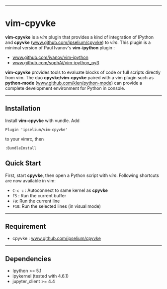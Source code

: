- - -

# vim-cpyvke

**vim-cpyvke** is a *vim* plugin that provides a kind of integration of IPython
and **cpyvke** (www.github.com/ipselium/cpyvke) to *vim*. This plugin is a
minimal version of Paul Ivanov's **vim-ipython** plugin :

* www.github.com/ivanov/vim-ipython
* www.github.com/sophAi/vim-ipython_py3

**vim-cpyvke** provides tools to evaluate blocks of code or full scripts
directly from vim. The duo **cpyvke/vim-cpyvke** paired with a vim plugin such
as **python-mode** (www.github.com/klen/python-mode) can provide a complete
development environment for Python in console.

- - -

## Installation

Install **vim-cpyvke** with vundle. Add

`Plugin 'ipselium/vim-cpyvke'`

to your vimrc, then

`:BundleInstall`

## Quick Start

First, start **cpyvke**, then open a Python script with *vim*. Following
shortcuts are now available in vim:

* `C-c c` : Autoconnect to same kernel as **cpyvke**
* `F5` : Run the current buffer
* `F9`: Run the current line
* `F10`: Run the selected lines (in visual mode)

- - -

## Requirement

* cpyvke : www.github.com/ipselium/cpyvke

- - -

## Dependencies

* Ipython >= 5.1
* ipykernel (tested with 4.6.1)
* jupyter_client >= 4.4


